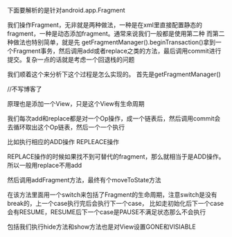 下面要解析的是针对android.app.Fragment


我们操作Fragment，无非就是两种做法，一种是在xml里直接配置静态的fragment，一种是动态添加fragment。通常来说我们一般都是使用第二种
而第二种做法也特别简单，就是先 getFragmentManager().beginTransaction()拿到一个Fragment事务，然后调用add或者replace之类的方法，最后调用commit进行提交。复杂一点的话就是考虑一个回退栈的问题

我们顺着这个来分析下这个过程是怎么实现的。
首先是getFragmentManager()


//不写博客了

原理也是添加一个View，只是这个View有生命周期

我们每次add和replace都是对一个Op操作，成一个链表后，然后调用commit会去循环取出这个Op链表，然后一个一个执行

比如执行相应的ADD操作 REPLEACE操作

REPLACE操作的时候如果找不到可替代的fragment，那么就相当于是ADD操作。所以一般用replace不用add


然后调用addFragment方法，最终有个moveToState方法

在该方法里面用一个switch来包括了Fragment的生命周期，注意switch是没有break的，上一个case执行完后会执行下一个case，
比如走初始化后下一个case会有RESUME，RESUME后下一个case是PAUSE不满足状态那么不会执行


包括我们执行hide方法和show方法也是对View设置GONE和VISIABLE


